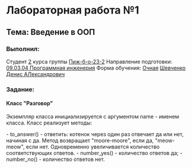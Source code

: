 <h1> Лабораторная работа №1 </h1>
<h2>  Тема: Введение в ООП </h2>
<h3>Выполнил:</h3>
Студент <u>2</u> курса группы <u>Пиж-б-о-23-2</u>
Направление подготовки: <u>09.03.04 Программная инженерия</u>
Форма обучения: <u>Очная</u>
<u>Шевченко Денис АЛександрович</u>

<h3>Задание:</h3>
<h4>Класс "Разговор"</h4>
<p>Экземпляр класса инициализируется с аргументом name - именем класса. Класс реализует методы: </p>
<p>- to_answer() - ответить: котенок через один раз отвечает да или нет, начиная с да. Метод возвращает "moore-moore", если да, "meow-meow", если нет. Одновременно увеличивается количество соответствующих ответов.
- number_yes() - количество ответов да;
- number_no() - количество ответов нет. </p>
